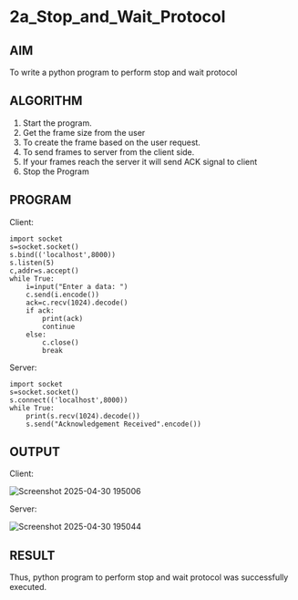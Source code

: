 # 2a_Stop_and_Wait_Protocol
## AIM 
To write a python program to perform stop and wait protocol
## ALGORITHM
1. Start the program.
2. Get the frame size from the user
3. To create the frame based on the user request.
4. To send frames to server from the client side.
5. If your frames reach the server it will send ACK signal to client
6. Stop the Program
## PROGRAM

Client:
```
import socket
s=socket.socket()
s.bind(('localhost',8000))
s.listen(5)
c,addr=s.accept()
while True:
    i=input("Enter a data: ")
    c.send(i.encode())
    ack=c.recv(1024).decode()
    if ack:
        print(ack)
        continue
    else:
        c.close()
        break
```

Server:

```
import socket
s=socket.socket()
s.connect(('localhost',8000))
while True:
    print(s.recv(1024).decode())
    s.send("Acknowledgement Received".encode())
```

## OUTPUT

Client:

![Screenshot 2025-04-30 195006](https://github.com/user-attachments/assets/08c3a20b-e78e-4f5a-b0cd-e8fd34993bf9)


Server:

![Screenshot 2025-04-30 195044](https://github.com/user-attachments/assets/4ddd3453-c559-4d61-bee3-a8a4b9222a4f)

## RESULT
Thus, python program to perform stop and wait protocol was successfully executed.
